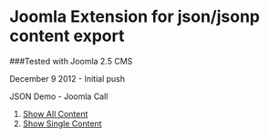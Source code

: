 # Joomla Extension for json/jsonp content export 

###Tested with Joomla 2.5 CMS

December 9 2012 - Initial push

JSON Demo - Joomla Call
1. [Show All Content](http://demo.shadowsonawall.net/json/show-all-json.html "Show all content json")
2. [Show Single Content](http://demo.shadowsonawall.net/json/single-json.html "Show single content json")
